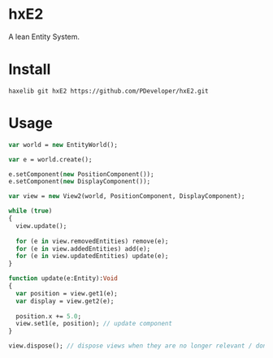 # hxE2
A lean Entity System.

# Install
`haxelib git hxE2 https://github.com/PDeveloper/hxE2.git`

# Usage
```haxe
var world = new EntityWorld();

var e = world.create();

e.setComponent(new PositionComponent());
e.setComponent(new DisplayComponent());

var view = new View2(world, PositionComponent, DisplayComponent);

while (true)
{
  view.update();
  
  for (e in view.removedEntities) remove(e);
  for (e in view.addedEntities) add(e);
  for (e in view.updatedEntities) update(e);
}

function update(e:Entity):Void
{
  var position = view.get1(e);
  var display = view.get2(e);
  
  position.x += 5.0;
  view.set1(e, position); // update component
}

view.dispose(); // dispose views when they are no longer relevant / don't need to receive updates
```
